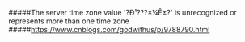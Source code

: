 #####The server time zone value '?Ð¹???×¼Ê±?' is unrecognized or represents more than one time zone
#####https://www.cnblogs.com/godwithus/p/9788790.html